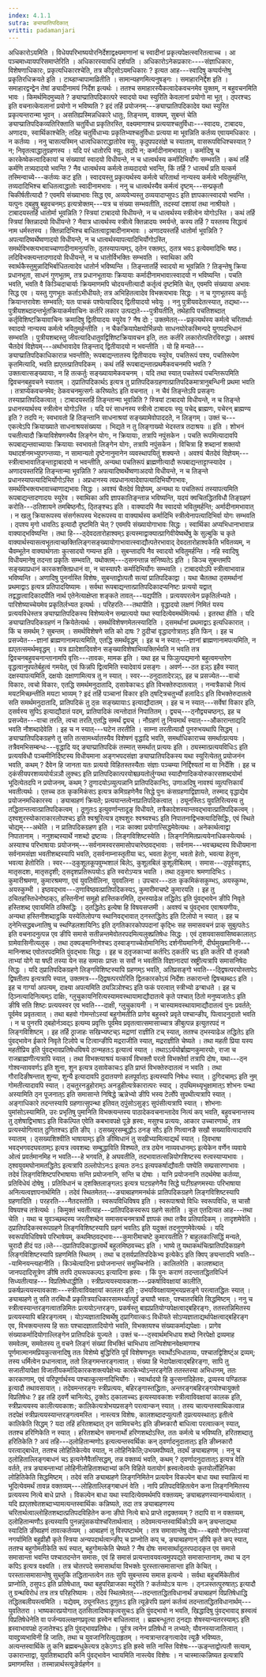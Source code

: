 ```yaml
---
index: 4.1.1
sutra: ङ्याप्प्रातिपदिकात्‌
vritti: padamanjari
---
```


 अधिकारोऽयमिति । विधेयपरिभाष्ययोरनिर्देशाद्वक्ष्यमाणानां च स्वादीनां प्रकृत्यपेक्षत्स्वरितत्वाच्च । आ पञ्चमाध्यायपरिसमाप्तेरिति । अधिकारस्यावधिं दर्शयति । अधिकारोऽनेकप्रकारः----संज्ञाधिकारः, विशेषणाधिकारः, प्रकृत्यधिकारश्चेति, तत्र कीदृसोऽयमधिकारः ? इत्यत आह---स्वादिषु कप्पर्यन्तेषु प्रकृतिरधिक्रयते इति । टाब्डाप्चापामाव्रितीति । सामान्यहणमित्यनुषङ्गः । समाहारनिर्द्देश इति । समाहारद्वन्द्वेन तेषां ङ्यादीनामयं निर्देश इत्यर्थः । ततश्च समाहारस्यैकत्वादेकवचनमेव युक्तम्, न बहुवचनमिति भावः । किमर्थमिदमुच्यते ? ङ्याप्प्रातिपदिकात्परे स्वादयो यथा स्युरिति केवलानां प्रयोगो मा भूत् । ठ्परश्चऽ इति वचनात्केवलानां प्रयोगो न भविष्यति ? इदं तर्हि प्रयोजनम्---ङ्याप्प्रातिपदिकादेव यथा स्युरित प्रकृत्यन्तरान्मा भूवन् । असतिह्यस्मिन्नधिकारे धातुः, तिङ्न्तम्, वाक्यम्, सुबन्तं चेति ङ्याप्प्रातिपदिकव्यतिरिक्ताति चतुर्विधा प्रकृतिरस्ति, वक्ष्यमाणाश्च प्रत्ययाश्चतुर्विधाः---स्वादयः, टाबादयः, अणादयः, स्वार्थिकाश्चेति; तदिह चतुर्विधाभ्यः प्रकृतिभ्यश्चतुर्विधाः प्रत्यया मा भूवन्निति कर्तव्य एवायमधिकारः । न कर्तव्यः । ननु चासत्यस्मिन् धात्वधिकाराद्धातोरेव स्युः, कृदुपपदसंज्ञे च स्याताम्, वासरूपविधिश्चस्यात् ? न; निवृतत्वाद्धातुग्रहणस्य । यदि परं धातोरपि स्युः, तदपि न; कर्मादीनामभावात् । कर्मादिषु च कारकेष्वेकत्वादिकायां च संख्यायां स्वादयो विधीयन्ते, न च धात्वर्थस्य कर्मादिभिर्योगः सम्भवति । कथं तर्हि कर्मणि तत्र्यदादयो भवन्ति ? नैव धात्वर्थस्य कर्मत्वे तव्यदादयो भवन्ति, किं तर्हि ? धात्वर्थं प्रति यत्कर्म तस्मिन्वाच्ये---कर्तव्यः कट इति । स्वादयस्तु प्रकृत्यर्थस्य कर्मत्वे चरितार्था नान्यस्य कर्मत्वे भवितुमर्हन्ति, तव्यदादिभिश्च बाधितत्वाद्धातोः स्वादीनामभावः । ननु च धात्वर्थस्यैव कर्मत्वं दृष्टम्---सन्प्रकृतौ चिकीर्षतीत्यादौ ? एवमपि संख्याभावः सिद्ध एव, अव्ययेभ्यस्तु ठव्ययादाप्सुपःऽ इति ज्ञापकात्स्वादयो भवन्ति । यत्पुनः ठ्बहुषु बहुवचनम्ऽ इत्यत्रोक्तम्---यत्र च संख्या सम्भवतीति, तदस्यां दशायां तथा नाश्रीयते । टाबादयस्तर्हि धातोर्मा भूवन्निति ? स्त्रियां टाबादयो विधीयन्ते, न च धात्वर्थस्य स्त्रीत्वेन योगोऽस्ति । कथं तर्हि स्त्रियां क्तिन्नादयो विधीयन्ते ? नैवात्र धात्वर्थस्य स्त्रीत्वे क्तिन्नादयः स्मर्यन्ते, कस्य तर्हि ? यस्तस्य सिद्धत्वं नाम धर्मस्तस्य । क्तिन्नादिभिश्च बाधितत्वाट्टाबादीनामभावः । अणादयस्तर्हि धातोर्मा भूवन्निति ? अपत्यादिष्वर्थेष्वणादयो विधीयन्ते, न च धात्वर्थस्यापत्यादिभिर्योगोऽस्ति, समर्थविभक्त्यभावाच्चाणादीनामनुत्पत्तिः, ठ्तस्यापत्यम्ऽ, ठ्तेन रक्तम्ऽ, ठ्तत्र भवःऽ इत्येवमादिभिः षष्ठ।लदिविभक्त्यन्तादणादयो विधीयन्ते, न च धातोर्विभक्तिः सम्भवति । स्वाथिका अपि स्वार्थकैस्तुमुन्नादिभिर्बाधितत्वादेव धातोर्न भविष्यन्ति । तिङ्न्तातर्हि स्वादयो मा भूवन्निति ? तिङ्न्तेषु क्रिया प्रधानभूता, साधनं गुणभूतम्, तत्र प्रधानभूतायाः क्रियायाः कर्मादीनामभावात्स्वादयो न भविष्यन्ति । पचति भवति, भवति वै किञ्चिदाचार्याः क्रियमाणमपि चोदयन्तीत्यादौ कर्तृत्वं दृष्टमिति चेत्, एवमपि संख्याया अभावः सिद्ध एव । यस्तु गुणभूतः कर्ताऽभीधीयते; तत्र अभिहितत्वादेव विभक्त्यभावः सिद्धः । न च गुणभूतस्य कर्तुः क्रियान्तरावेशः सम्भवति; यतः पाचकं पश्येत्यादिवद् द्वितीयादयो भवेयुः । ननु पुत्रीयवदेतत्स्यात्, तद्यथा---पुत्रीयशब्दादन्तर्भूतक्रियाकर्मवाचिनः कर्तरि लकार उत्पद्यते---पुत्रीयतीति, तथेहापि पचतिशब्दात् कर्तृविशिष्टक्रियावाचिनः क्रमादिषु द्वितीयादयः स्युरेव ? नैष दोः ; उक्तमेतत्---प्रकृत्यर्थस्य कर्मत्वे चरितार्थाः स्वादयो नान्यस्य कर्मत्वे भवितुमर्हन्तीति । न चैकक्रियापेक्षयोर्भिन्नयोः साधनयोरेकस्मिन्पदे युगपदभिधानं सम्भवति । पुत्रीयशब्दस्तु जीवत्यादिधातुवद्विशिष्टक्रियावचन इति, ततः कर्तरि लकारोत्पतिरविरुद्धा । अवश्यं चैतदेवं विज्ञेयम्---अर्थाभावादेव तिङ्न्ताद् द्वितीयादयो न भवन्तीति । यो हि मन्यते---ङ्याप्प्रातिपदिकाधिकारान्न भवन्तीति; रूपबाद्यन्तातस्य द्वितीयादयः स्युरेव, पचतिरूपं पश्य, पचतिरूपेण कृतमित्यादि, भवति ह्यएतत्प्रातिपदिकम् । कथं तर्हि रूपबाद्यन्तात्प्रथमैकवचनमपि भवति ? उक्तत्वात्सङ्ख्यायाः, न हि तत्कर्तुः सङ्ख्यायामेकवचनम् । यदि तथा स्यात् पचतेरूपं पचन्तिरूपमिति द्विवचनबहुवचने स्याताम् । ठ्प्रातिपदिकार्थऽ इत्यत्र तु प्रातिपदिकग्रहणात्प्रातिपदिकमात्रानुबन्धिनी प्रथमा भवति । तत्राप्येकवचनमेव; ठेकवचनमुत्सर्गः करिष्यतेऽ इति वचनात् । न चैवं तिङ्न्तेऽपि प्रसङ्गः तस्याप्रातिपदिकत्वात् । टाबादयस्तर्हि तिङ्न्तान्मा भूवन्निति ? स्त्रियां टाबादयो विधीयन्ते, न च तिङ्न्ते प्रधानस्यार्थस्य स्त्रीत्वेन योगोऽस्ति । यदि परं साधनस्य स्त्रीत्वे टाबादयः स्युः पचेद् ब्राह्मणः, पचेरन् ब्राह्मण्य इति ? तदपि न; स्वभावतो हि तिङ्न्तानि साधनाश्रयां सङ्ख्यामेवोपाददते, न लिङ्गम् । उक्तं च--- एकत्वेऽपि क्रियाख्याते साधनाश्रयसंख्यया । भिद्यते न तु लिङ्गाख्यो भेदस्तत्र तदाश्रयः ॥ इति । शोभनं पचतीत्यादौ क्रियाविशेषणस्यैव लिङ्गेन योगः, न क्रियायाः, तत्रापि नपुंसकेन । पचति रूपमित्यादावपि रूपबाद्यन्तवाच्यायाः क्रियायाः स्वभावतो लिङ्गेन योगः, तत्रापि नपुंसकेन । विचित्रा हि शब्दानां शक्तयो यथादर्शनमभ्युपगन्तव्याः, न सामान्यतो दृष्टेनानुमानेन व्यवस्थापयितुं शक्यन्ते । अवश्यं चैतदेवं विज्ञेयम्---स्त्रीत्वाभावातिङ्न्ताट्टाबादयो न भवन्तीति, अन्यथा पचतिरूपं ब्राह्मणीत्यादौ रूपबाद्यन्ताट्टाप्स्यादेव ।  अणादयस्तरिहि तिङ्न्तान्मा भूवन्निति ? अपत्यादिष्वर्थेष्वणाअदयो विधीयन्ते, न च तिङ्न्ते प्रधानस्यापत्यादिभिर्योगोऽस्ति । अप्रधानस्य त्वप्रधानत्वादेवापत्यादिभिर्योगाभावः, समर्थविभक्त्यभावाच्चाणाद्यभावः सिद्धः । अवश्यं चैतदेवं विज्ञेयम्, अन्यथा यः पचतिरूपं तस्यापत्यमिति रूपबाद्यन्तादणादयः स्युरेव । स्वाथिका अपि ज्ञापकातिङ्न्तान्न भविष्यन्ति, यदयं क्वचितद्धितविधौ तिङ्ग्रहणं करोति---ठतिशायने तमबिष्ठनौऽ, ठ्तिङ्श्चऽ इति । वाक्यादपि नैव स्वादयो भवितुमर्हन्ति; अर्मादीनामभावात् । न खलु क्रियारूपस्य संसर्गरूपस्य भेदरूपस्य वा वाक्यार्थस्य कर्मादिभि स्त्रीत्वेनापत्यादिभिर्वा योगः सम्भवति । ठ्पश्य मृगो धावतिऽ इत्यादौ दृष्टमिति चेत् ? एवमपि संख्यायोगाभावः सिद्धः । स्वार्थिका अप्यभिधानाभावान्न वाक्याद्भविष्यन्ति । तथा हि---ठ्देवदतारोहाश्वम्ऽ इत्यस्माद्वाक्यात्प्रागिवीयेष्वर्थेषु के सुल्बुकि च कृते वाक्यार्थस्यासत्वभूतत्वाच्छक्तिलिङ्गसङ्ख्यायोगाभावात्स्वाद्यौत्पतेरभावाद् देवदतारोहाश्वकेति भवितव्यम्, न चैवम्भूतेन वाक्यार्थगताः कुत्सादयो गम्यन्त इति । सुबन्तादपि नैव स्वादयो भवितुमर्हन्ति । नहि स्वादिषु विधीयमानेषु तदन्ता प्रकृतिः सम्भवति, यथोक्तम्---ठ्सनन्तान्न सनिष्यतेऽ इति । किञ्च सुबन्तमपि सङ्ख्याप्रधानं कारकशक्तिप्रधानं वा, न चास्यापरैः कर्मादिभिर्योगः सम्भवति । टाबादयोऽपि स्त्रीत्वाभावान्न भविष्यन्ति । अणादिषु पुनर्नास्ति विशेषः, सुबन्ताद्वोत्पतौ सत्यां प्रातिपदिकाद्वा । यथा चैततथा ठ्समर्थानां प्रथमाद्वाऽ इत्यत्र प्रतिपादयिष्यामः । सर्वथा रूपबाद्यन्तात्प्रातिपदिकादप्यनिष्टः प्रत्ययो यद्वात् तद्वद्धात्वादिकादपीति नार्थ एतेनेत्याक्षेप्ता शङ्कते तावत्---यद्यपीति । प्रत्ययपरत्वेन प्रकृतिर्लभ्यते । पारिशेष्याच्चेयमेव प्रकृतिर्लभ्यत इत्यर्थः । परिहरति---तथापीति । वृद्धादयो लक्षणं निमितं यस्य प्रत्ययविधेस्तत्र ङ्याप्प्रातिपदिकस्य विशेष्यत्वेन सम्प्रात्ययो यथा स्यादित्येवमर्थमित्यर्थः । इतरथा हीति । यदि ङ्याप्प्रातिपदिकग्रहणं न क्रियेतेत्यर्थः । समर्थविशेषणमेतत्स्यादिति । ठ्समर्थानां प्रथमाद्वाऽ इत्यधिकारात् । किं च समर्थम् ? सुबन्तम् । समर्थविशेषणे सति को दाषः ? ठुदीचां वृद्धादगोत्रात्ऽ इति फिन् । इह च प्रसज्येत---ज्ञानां ब्राह्मणानामपत्यमिति, एतद्धि समर्थंवृद्धम् । इह च न स्यात्---ज्ञानां ब्राह्मणानामपत्यमिति, न ह्यएतत्समर्थमवृद्धम् । यत्र ह्यादेशादिवशेन सङ्ख्याविशेषाभिव्यक्तिर्भवति न भवति तत्र द्विवचनबहुवचनान्तानामपि वृत्तिः---तावकः, मामक इति । यथा इह च फिञुत्पद्यमानो बहुत्वमन्तरेण वृद्धत्वानुपपतेर्बहुत्वं गमयेत्, एवं फिन्नपि द्वित्वमिति स्यादेवायं प्रसङ्गः । अवर्ण---ठत इञ्ऽ इहैव स्यात् दक्षस्यापत्यमिति, दक्षयोः दक्षाणामित्यत्र तु न स्यात् । स्वर---ठनुदातादेरञ्ऽ, इह च प्रसज्येत---वाचो विकारः, त्वचो विकारः, एतद्धि समर्थमनुदातादि, ठ्सावेकाचःऽ इति विभक्तेरुदातत्वात् । नन्वत्रैकाचो नित्यं मयटमिच्छन्तीति मयटा भाव्यम् ? इदं तर्हि पञ्चानां विकार इति ठ्षट्त्रिचतुर्भ्यो हलादिःऽ इति विभक्तेरुदातत्वे सति समर्थमनुदातादि, प्रातिपदिकं तु ठ्न्रः सङ्ख्यायाःऽ इत्याद्यौदातम् । इह च न स्यात्---सर्वेषां विकार इति, ठ्सर्वस्य सुपिऽ इत्याद्यौदातं पदम्, प्रातिपादिकं त्वन्तोदातं निपातितम् । द्व्यच्---ठ्नौद्व्यचष्ठन्ऽ, इह च प्रसज्येत---वाचा तरति, त्वचा तरति,एतद्धि समर्थं द्व्यच् । नौग्रहणं तु नियमार्थं स्यात्---औकारान्ताद्यदि भवति नौशब्दादेवेति । इह च न स्यात्---घटेन तरतीति । साम्ना तरतीत्यादौ पुनरुभयथापि सिद्धम् । ङ्याप्प्रातिपदिकग्रहणे तु सति तत्सामर्थ्यातस्यैव विशेषणं वृद्धादि भवति, समर्थाधिकाराच्च समर्थात्प्रत्ययः । तत्रैवमभिसम्बन्धः---वृद्धादि यद् ङ्याप्प्रातिपदिकं तस्मात् समर्थात् प्रत्ययः इति । ठ्यस्मात्प्रत्ययविधिःऽ इति प्रत्ययविधौ पञ्चमीनिर्दिष्टस्य विधीयमाना अङ्गभपदसंज्ञा ङ्याप्प्रातिपदिकस्य यथा स्युरित्येततु प्रयोजनंन भवति, कथम् ? दैवेन हि जानता यतः प्रत्ययो विहितस्तस्यैताः संज्ञाः पञ्चम्या निर्द्दिश्यतां मा वा निर्देशि । इह च ठ्कंसीयपरशव्ययोर्यञञौ लुक्चऽ इति प्रातिपदिकात्परयोश्च्छयतोर्लुग्यथा स्यादौणादिकयोरुकारसशब्दयोर्मा भूदित्येतदपि न प्रयोजनम्, कथम् ? ठुणादयोऽव्युत्पन्नानि प्रातिपदिकानिऽ, उणाअदिषु नावश्यं व्युत्पत्तिकार्यं भवतीत्यर्थः । एतच्च ठतः कृकमिकंसऽ इत्यत्र कमिग्रहणेनैव सिद्धे पुनः कंसग्रहणाद्विज्ञायते, तस्माद् वृद्धाद्येव प्रयोजनमधिकारस्य । ङ्याब्ग्रहणं क्रियते; प्रत्ययान्तत्वेनाप्रातिपदिकत्वात् । ठ्यूनस्तिःऽ युवतिरित्यस्य तु तद्धितान्तत्वात्प्रातिपदिकत्वम् । ठूणुतःऽ इत्युवर्णान्तादूङ् विधीयते, तत्रैकादेशस्यान्तवद्भावात्प्रातिपदिकत्वम् । ठ्श्वशुरस्योकाराकारलोपश्चऽ इति श्वश्रूरित्यत्र ठ्श्वशुरः श्वश्र्वश्चऽ इति निपातनाद्विभक्त्यादिसिद्धिः, एवं स्थिते चोद्यम्---अथेति । न प्रातिपदिकग्रहण इति । नञः काक्वा प्रयोगात्सिद्धमेवेत्यथः । अनेकार्थत्वाद्वा निपातानाम् । ननुशब्दस्यार्थे नशब्दो द्रष्टव्यः । लिङ्गविशिष्टस्येति । लिङ्गनिमितप्रत्ययेनाधिकस्येत्यर्थः । अस्याश्च परिभाषायाः प्रयोजनम्---सर्वनामस्वरसमासोपचारेष्ठवद्भावाः । सर्वनाम---भवच्छब्दस्य विधीयमाना सर्वनामसंज्ञा भवतीशब्दस्यापि भवति, ठ्सर्वनाम्नास्तृतीया चऽ, भवता हेतुना, भवतो हेतोः, भवत्या हेतुना, भवत्या हेतोरिति । स्वर---ठ्कुशूलकूपवुम्भशालं बिलेऽ, कुशूलबिलं कुशूलीबिलम् । समास---ठ्पूर्वसदृशऽ, मातृसदशः, मातृसदृशी; ठ्सदृशप्रतिरूपयोःऽ इति स्वरोऽप्यत्र भवति । तथा ठ्कुमारः श्रमणादिभिःऽ । कुमारीश्रमणा, कुमारश्रमणा, एवं युवतिर्वलिना, युववलिना । उपचार---ठतः कृकमिकंसकुम्भऽ, अयस्कुम्भः, अयस्कुम्भी । इष्ठवद्भाव---ठ्णाविष्ठवत्प्रातिपदिकस्यऽ, कुमारीमाचष्टे कुमारयति । इह तु ठचितहस्तिधेनोष्ठक्ऽ, हस्तिनीनां समूहो हास्तिकरमिति, ठ्भस्याढेअ तद्धितेऽ इति पुंवद्भावेन ङीपि निवृते हस्तिशब्द एवायमिति ठक्सिद्धिः । ठ्तद्धितेऽ इत्येषा हि विषयसप्तमी । अवश्यं च पुंवद्भाव एवाश्रयणीयः, अन्यथा हस्तिनीशब्दाट्ठकि यस्येतिलोपग्य स्थानिवद्भावात् ठ्नस्तद्धितेऽ इति टिलोपो न स्यात् । इह च ठ्नेन्त्सिद्धबध्नातिषु च स्थण्डिलशायिनिऽ इति ठ्गतिकारकोपपदानां कृद्भिः सह समासवचनं प्राक् सुबुत्पतेःऽ इति वचनादनुत्पन्न एव ङीपि समासे सतीन्नन्तमेवोतरपदमित्यलुक्प्रतिषेधः सिद्धः । एवं ठ्शयवासवासिष्वकालात्ऽ ग्रामेवासिनीत्यलुक् । तथा ठ्क्यङ्मानिनोश्चऽ ठ्स्वाङ्गाच्चेतोमानिनिऽ दर्शनीयमानिनी, दीर्घमुखमानिनी---मानिन्शब्द एवोतरपदमिति पुंवद्भावः सिद्धः । इह च ठ्तृजकाभ्यां कर्तरिऽ ठ्कर्तरि चऽ इति कर्तरि यौ तृजकौ ताभ्यां योगे या षष्ठी तस्या येन सह समासः प्राप्तः स सर्वो न भवतीति विज्ञानादपां स्रष्ट्रीत्यत्रापि समासनिषेदः सिद्धः । यदि ठ्प्रातिपदिकग्रहणे लिङ्गविशिष्टस्यापि ग्रहणम्ऽ भवति, अतिप्रसङ्गो भवति---ठ्द्विषत्परयोस्तापेऽ द्विषतीतप इत्यत्रापि स्यात्, उक्तमत्र---ठ्द्विषत्परयोरिति द्वितकारकोऽयं निर्देशः तकारान्तो द्विषच्छब्दःऽ इति । इह च गार्ग्या अपत्यम्, दाक्ष्या अपत्यमिति ठ्यञिञोश्चऽ इति फकं परत्वात् स्त्रीभ्यो ढग्बाधते । इह च ठ्ञ्नित्यादिनित्यम्ऽ दाक्षिः, ग्लुचुकायनिरित्यस्यामवस्थायामाद्यौदातत्वे कृते पश्चात् ठितो मनुष्यजातेःऽ इति ङीषि सति शिष्टः प्रत्ययस्वर एव भवति---दाक्षी, ग्लुचुकायनी । न चास्यामवस्थायामाद्यौदातत्वं पुनः प्रवर्तते; पूर्वमेव प्रवृतत्वात् । तथा बहवो गोमन्तोऽस्यां बहुगोमतीति प्रागेव बहुस्वरे प्रवृते पश्चान्ङीप्, पित्वादनुदातो भवति । न च पुनरपि ठ्बहोर्नञ्वद्ऽ इत्यम्य प्रवृत्तिः पूर्वमेव प्रवृतत्वात्समासाच्चात्र ङीबुत्पन्न इत्युतरपदं न लिङ्गविशिष्टम् । इह तर्हि ठ्राजाहः सखिभ्यष्टच्ऽ मद्राणां राज्ञीति टच् स्यात्, ततश्च ठ्भस्याढेअ तद्धितेऽ इति पुंवद्भावेन ईकारे निवृते टिलोपे च टित्वान्ङीपि मद्रराजीति स्यात्, मद्रराज्ञीति चेष्यते । तथा महती प्रिया यस्य महतीप्रिय इति पुंवद्भावप्रतिषेधविषये ठान्महतःऽ इत्यात्वं स्यात् । तथाऽऽर्ययोर्ब्राह्मणकुमारयोः, राजा च राजब्राह्मणीत्यत्रापि स्यात् । तथा विभक्त्याश्रयं यत्कार्यं विभक्तौ परतो विभक्तेर्वा तत्रापि दोषः, यथा---ठ्न गोश्वन्साववर्णऽ इति शुना, शुन इत्यत्र ठ्सावेकाचःऽ इति प्राप्तं विभक्तेरुदातत्वं न भवति । तथा गौरादिङीषन्तात् शुन्या, शुन्यै इत्यादावपि ठुदातयणो हलपूर्वात्ऽ इत्यस्यापि निषेधः स्यात् । ठुगिदचाम्ऽ इति नुम् गोमतीत्यादावपि स्यात् । ठ्चतुरनडुहोराम्ऽ अनडुहीत्यत्रेकारात्परः स्याद् । ठ्पथिमथ्यृभुक्षामात्ऽ शोभनः पन्था अस्यामिति ठ्न पूजनात्ऽ इति समासान्ते निषिद्धे ऋन्नेभ्यो ङीपि भस्य टेर्लोपे सुपथीत्यत्रापि स्यात् । अङ्गाधिकारे तदन्तस्यापि ग्रहणात्सुपन्था इतिवत् ठ्पुंसोऽसुङ्ऽ सुपंसीत्यत्रापि स्यात् । शोभनाः पुमांसोऽस्यामिति, उरः प्रभृतिषु पुमानिति विभक्त्यन्तस्य पाठादेकवचनान्तादेव नित्यं कप् भवति, बहुवचनान्तस्य तु ठ्शेषाद्विभाषाऽ इति विकल्पित एवेति कबभावपक्षे पूङे ह्रस्वः, मसुश्च प्रत्ययः, आकार उच्चारणार्थः, तत्र प्रत्यस्योगित्वात् ठुगितश्चऽ इति ङीप् । ठ्सख्युरसम्बुद्धौऽ ठनङ् सौऽ इति णित्वानङै सखौ सख्यावित्यादावपि स्याताम् । ठ्सख्यशिश्वीति भाषायाम्ऽ इति ङीष्विधानं तु सखीभ्यामित्याद्यर्थं स्यात् । ठ्विभाषा भवद्भगवदघवताम्ऽ इत्यत्र त्ववशब्दः सम्बुद्धाविति विश्ष्यते, तत्र ठ्येन नाव्यवधानम्ऽ इत्येकेन वर्णेन व्यवाये ओत्वं प्रवर्तमानमिह न भवति---हे भगवति, हे अघवतीति, तदभावातत्सन्नियोगशिष्टस्य रुत्वस्याप्यभावः । ठ्श्वयुवमघोनामतद्धितेऽ इत्यत्रापि ठल्लोपोऽनःऽ इत्यतः ठनःऽ इत्यपकर्षाद्यौवतीः पश्येति सम्प्रसारणाभावः । तदेवं लिङ्गविशिष्टपरिभाषायाः सन्ति प्रयोजनानि, सन्ति च दोषाः । यानि प्रयोजनानि तदर्थमेषा कर्तव्या, प्रतिविधेयं दोषेषु । प्रतिविधानं च ठ्शक्तिलाङ्गलऽ इत्यत्र घटग्रहणेनैव सिद्धे घटीग्रहणमस्याः परिभाषाया अनित्यत्वज्ञापनार्थमिति । तदेवं स्थितमेतत्---ङ्याब्ग्रहणमनर्थकं प्रातिपदिकग्रहणे लिङ्गविशिष्टस्यापि ग्रहणादिति । परहरति---नैतदस्तोति । स्वरूपविधिविषय इति । स्वरूपाश्रयो विधिः स्वरूपविधिः, स चासौ विषयश्च तत्रेत्यर्थः । किमुक्तं भवतीत्याह---प्रातिपदिकस्वरूप ग्रहणे सतोति । कुत एतदित्यत आह---तथा चेति । यथा च युवञ्च्छब्दस्य जरतीशब्देन समासवचनमत्रार्थे ज्ञापकं तथा तत्रैव प्रतिपादिकम् । तादृशमेवेति । ठ्प्रातिपदिकस्वरूपग्रहणे लिङ्गविशिष्टस्यापि ग्रहणं भवतिऽ इति यदुक्तं तदनुगुणमेवेत्यर्थः । यदि स्वरूपविधिविषये परिभाषेयम्, कथमिष्ठवद्भावः---कुमारीमाचष्टे कुमारयतीति ? बाहुलकात्सिद्धिं मन्यते, चुरादौ हीदं पठ।ल्ते---ठ्प्रातिपदिकाद्धात्वर्थे बहुलमिष्ठवच्चऽ इति । भाष्ये तु यथाकथंचित्प्रातिपदिकग्रहणे लिङ्गविशिष्टस्यापि ग्रहणमिति स्थितम् । तथा च ठ्सर्वप्रातिपदिकेभ्य इत्येकेऽ इति क्विप् ङ्यन्तादपि भवति---यामिनयन्त्यहानीति । किञ्चेत्यादिना प्रयोजनान्तरं समुच्चिनोति । कालितरेति । कालशब्दात् जानपदादिसूत्रेण ङीषि तरपि ठ्घरूपकल्पऽ इत्यादिना ह्रस्वः । किं पुनः कराणं तदन्तातद्धितविधिर्न सिध्यतीत्याह--- विप्रतिषेधाद्धीति । स्त्रीप्रत्ययस्यावकाशः---प्रकर्षाविवक्षायां कालीति, प्रकर्षप्रत्ययस्यावकाशः---स्त्रीत्वाविवक्षायां कालतर इति ; उभयविवक्षायामुभयप्रसङ्गे परत्वातद्धितः स्यात् । ङ्याब्ग्रहणे तु सति तरब्विधौ प्रकृतित्रयाधिकारसामर्थ्यात्पूर्वं ङ्यापौ भवतः, पश्चातरबिति सिद्धमिष्टम् । ननु च स्त्रीत्वस्यान्तरङ्गत्वातन्निमितः प्रत्ययोऽन्तरङ्गः, प्रकर्षस्तु बाह्यप्रतियोग्यपेक्षत्वाद्बहिरङ्गः, ततस्तन्निमितस्य प्रत्ययस्यापि बहिरङ्गत्वम् । योऽप्यज्ञातादिष्वर्थेषु ठ्प्रागिवात्कःऽ विधीयते सोऽप्यज्ञाताद्यर्थापेक्षत्वाद्बहिरङ्ग एव, विभक्त्यन्तस्य हि सतः पश्चादज्ञातादियोगो भवति, विभक्तयश्च संख्याकर्माद्यपेक्षाः । प्रागेव संख्याकर्मादियोगाल्लिङ्गेन प्रातिपदिकं युज्यते । उक्तं च---ठ्स्वार्थमभिधाय शब्दो निरपेक्षो द्रव्यमाह समवेतम्, समवेतस्य तु वचने लिङ्गं संख्यां विभक्तिं चाभिधाय तान्विशेषानवेक्षमाणश्च पूर्णमात्मानमप्रियकुत्सनादिषु ततः विशेष्ये बुद्धिरिति पूर्वं विशेषणभूतः स्वार्थोऽभिधातव्यः, पश्चातद्विशिष्ट्ंअ द्रव्यम्; तस्य धर्मित्वेन प्रधानत्वात्, ततो लिङ्गमन्तरङ्गत्वात् । संख्या हि भेदापेक्षत्वाद्बहिरङ्गा, सापि तु सजातीयापेक्षा विजातीयकर्मादिकारकशक्त्यपेक्षेभ्यः कारकेभ्योऽन्तरङ्गेति ततस्तस्या अभिधानम्, ततः कारकाणाम्, एवं परिपूर्णार्थस्य पश्चात्कुत्सनादिभिर्योगः । स्वार्थादयो हि कुत्सनादिहेतवः, द्रव्यस्य पण्डितक इत्यादौ तथावसायात् । तदेवमन्तरङ्गः स्त्रीप्रत्ययः, बहिरङ्गास्तद्धिताः, अन्तरङ्गबहिरङ्गयोश्चायुक्तो विप्रतिषेधः ? इह तहि ठ्वर्णे चानित्येऽ, ठ्रक्तेऽ ठ्कालाच्चऽ इत्यस्यावकाशः स्त्रीत्वाविवक्षायां कालक इति, स्त्रीप्रत्ययस्य कालीत्यवकाशः; कालिकेत्यत्रोभयप्रसङ्गे परत्वान्कन् स्यात् । तस्य चात्यन्तस्वाथिकत्वान्न तदपेक्षं स्त्रीप्रत्ययस्यान्तरङ्गत्वमस्ति । नास्त्यत्र विशेषः, कालशब्दादप्युत्पतौ ठ्प्रत्ययस्थात्ऽ इतीत्वे कालिकेति सिद्धम् ? यदा तहिं हरितशब्दात् ठ्न सामिवचनेऽ इति ङीब्नकारौ बाधित्वा परत्वात्कन् स्यात्, ततश्च हरिणिकेति न स्यात् । हरितशब्देन समानार्थो हरिणशब्दोऽस्ति, ततः कर्मत्वे च भविष्यति, हरितशब्दातु हरितिकेति ? अयं तहि---ठ्लोहितान्मणोऽ इत्यत्यन्तस्वर्थिकः कन् ठ्वर्णादनुदातात्ऽ इति ङीब्नकारौ परत्वाद्बाधेत, ततश्च लोहितिकेत्येव स्यात्, न लोहिनिकेति;उभयमपीष्यते, तदर्थं ङ्याब्ग्रहणम् । ननु च ठ्लोहिताल्लिङ्गबाधनं चऽ इत्यनेनैवैतत्सिद्धम्, तन्न वक्तव्यं भवति, कथम् ? ठ्वर्णादनुदातात्ऽ इत्यत्र वेति वर्तते, तत्र ङ्याबन्ताभ्यां लोहिनीलोहिताशब्दाभ्यां कनि विहिते यतायोगं ह्रस्वत्वेत्वयोः कृतयोर्लोहिनिका लोहितिकेति सिद्धमिष्टम् । तदेवं सति ङ्याब्ग्रहणे लिङ्गनिमितेन प्रत्ययेन विकल्पेन बाधा यथा स्यान्नित्यं मा भूदित्येवमर्थं तावन्न वक्तव्यम्---लोहिताल्लिङ्गबाधनं वेति । नापि प्रतिपदविहितत्वेन कना लिङ्गनिमितस्य प्रत्ययस्य नित्ये बाधे प्राप्ते । विकल्पेन बाधा यथा स्यादित्येवमर्थमपि वक्तव्यम्; ङ्याब्ग्रहणस्यानन्यार्थत्वात् । यदि ह्यएतश्वेतशब्दाभ्यामत्यन्तस्वार्थिकः कन्निष्यते, तदा तत्र ङ्याब्ग्रहणस्य चरितार्थत्वाल्लोहितशब्दात्प्रतिपदविहितेन कना ङीपो नित्ये बाधे प्राप्ते तद्वक्तव्यम् ? तदापि वा न वक्तव्यम्, ठ्लोहितान्मणौऽ इत्यस्यापि पुनन्नपुंसकयोश्चरितार्थत्वात् । तदेवमत्यन्तस्वार्थिकोऽपि कन् ङ्यन्ताद्यथा स्यादिति ङीब्ग्रहणं तावत्कर्तव्यम् । आब्ग्रहणं तु विस्पष्टार्थम् । तत्र समासान्तेषु दोषः---बहवो गोमन्तोऽस्यां नगर्यामिति बहुव्रीहौ कृते स्त्रिया अन्यपदार्थत्वान्ङीप् च प्राप्नोति कप् च, ङ्याब्ग्रहणान् ङीपि कृते कप् स्यात्, ततश्च बहुगोमतीकेति रूपं स्यात्, बहुगोमत्केति चेष्यते ? नैष दोषः समासार्थादुतरपदादकृत एव समासे समासान्ता भवन्ति पश्चातदन्तेन समासः, एवं हि समासं प्रत्यन्तावयवत्वमुपपद्यते समासान्तानाम्, तथा च ठ्न कपिऽ इत्यत्र वक्ष्यति । तत्र चोतरपदे समासार्थाया विभक्तेः पुरस्तात्समासान्ता इति केचित् । परस्तात्समासान्तेषु सुब्लुकि तद्धितान्तत्वेन ततः सुपि सुबन्तस्य समास इत्यन्ये । सर्वथा बहुचर्मिकेतीत्वं प्राप्नोति, ठसुपःऽ इति प्रतिषेधात्, यथा बहुपरिव्राजका मदुरेति ? कर्तव्योऽत्र यत्नः । ठ्नञस्तत्पुरुषात्ऽ इत्यादौ तु ग्रन्थविरोधं तत्र तत्र परिहरिष्यामः । तदेवं स्थितमेतत्---तदन्तातद्धितविधानार्थं ङ्याब्ग्रहणं विप्रतिषेधाद्धि तद्धितबलीयस्त्वमिति । यद्येवम्, ठ्यूनस्तिःऽ ठूणुतःऽ इति त्यूङेरपि ग्रहणं कर्तव्यं तदन्तातद्धितविधानार्थम्---युवतितरा । भाष्यकारप्रयोगात् ठ्तसिलादिष्वाकृत्वसुचःऽ इति पुंवद्भावो न भवति, खिद्धादिषु पुंवद्भावाद् ह्रस्वत्वं विप्रतिषेधेनेति वा पर्जन्यवल्लक्षणप्रवृत्या ह्रस्वेन बाधितत्वात् । ब्रह्मबन्धूतरा ठ्नद्याः शेषस्यान्यतरस्याम्ऽ इति ह्रस्वाभावपक्षे ठ्जातेश्चऽ इति पुंवद्भावप्रतिषेधः । पूर्वत्र त्वनेन प्रतिषेधो न लभ्यते; यौवनस्याजातित्वात् । यावद्द्रव्यभाविनी हि जातिः, तथा च युवजानिरित्युदाहृतम् । नन्वत्रान्तरङ्गत्वादेव त्यूङै भविष्यतः, अत्यन्तस्वार्थिके तु कनि ब्रह्मबन्धुकेत्यत्र ठ्केऽणःऽ इति ह्रस्वे सति नास्ति विशेषः---ऊङ्न्ताद्वोत्पतौ सत्याम्, उकारान्ताद्वा, युवतिशब्दादपि कनि पुंवद्भावेन भ्वायमिति नास्त्येव विशेषः । न चास्मात्कन्निष्यत इत्यत्रापि प्रमाणमस्ति । तस्मान्नार्थस्त्यूङेर्ग्रहणेन ॥